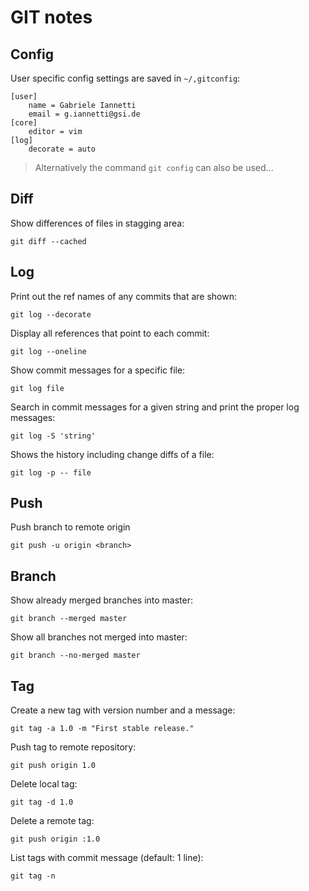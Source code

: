 # GIT notes

## Config

User specific config settings are saved in `~/,gitconfig`:  

```
[user]
	name = Gabriele Iannetti
	email = g.iannetti@gsi.de
[core]
	editor = vim
[log]
	decorate = auto
```

> Alternatively the command `git config` can also be used...

## Diff

Show differences of files in stagging area:
```
git diff --cached
```

## Log

Print out the ref names of any commits that are shown:
```
git log --decorate
```

Display all references that point to each commit:
```
git log --oneline
```

Show commit messages for a specific file:
```
git log file
```

Search in commit messages for a given string and print the proper log messages:
```
git log -S 'string'
```

Shows the history including change diffs of a file:
```
git log -p -- file
```

## Push

Push branch to remote origin
```
git push -u origin <branch>
```

## Branch

Show already merged branches into master:
```
git branch --merged master
```

Show all branches not merged into master:
```
git branch --no-merged master
```

## Tag

Create a new tag with version number and a message:
```
git tag -a 1.0 -m "First stable release."
```

Push tag to remote repository:
```
git push origin 1.0
```

Delete local tag:
```
git tag -d 1.0
```

Delete a remote tag:
```
git push origin :1.0
```

List tags with commit message (default: 1 line):
```
git tag -n
```
